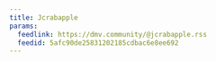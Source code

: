 ```yaml
---
title: Jcrabapple
params:
  feedlink: https://dmv.community/@jcrabapple.rss
  feedid: 5afc90de25831202185cdbac6e8ee692
---
```


